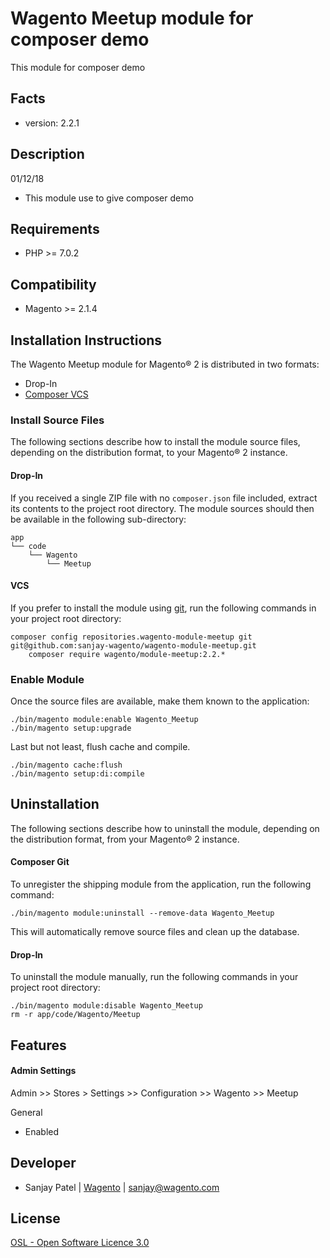 Wagento Meetup module for composer demo
======================

This module for composer demo

Facts
-----
* version: 2.2.1

Description
-----------
01/12/18

* This module use to give composer demo


Requirements
------------
* PHP >= 7.0.2

Compatibility
-------------
* Magento >= 2.1.4

Installation Instructions
-------------------------
The Wagento Meetup module for Magento® 2 is distributed in two formats:
* Drop-In
* [Composer VCS](https://getcomposer.org/doc/05-repositories.md#using-private-repositories)

### Install Source Files ###

The following sections describe how to install the module source files,
depending on the distribution format, to your Magento® 2 instance.

#### Drop-In ####
If you received a single ZIP file with no `composer.json` file included, extract
its contents to the project root directory. The module sources should then be
available in the following sub-directory:

    app
    └── code
        └── Wagento
            └── Meetup

#### VCS ####
If you prefer to install the module using [git](https://git-scm.com/), run the
following commands in your project root directory:

    composer config repositories.wagento-module-meetup git git@github.com:sanjay-wagento/wagento-module-meetup.git
        composer require wagento/module-meetup:2.2.*

### Enable Module ###
Once the source files are available, make them known to the application:

    ./bin/magento module:enable Wagento_Meetup
    ./bin/magento setup:upgrade

Last but not least, flush cache and compile.

    ./bin/magento cache:flush
    ./bin/magento setup:di:compile

Uninstallation
--------------

The following sections describe how to uninstall the module, depending on the
distribution format, from your Magento® 2 instance.

#### Composer Git ####

To unregister the shipping module from the application, run the following command:

    ./bin/magento module:uninstall --remove-data Wagento_Meetup

This will automatically remove source files and clean up the database.

#### Drop-In ####

To uninstall the module manually, run the following commands in your project
root directory:

    ./bin/magento module:disable Wagento_Meetup
    rm -r app/code/Wagento/Meetup

Features
--------------


#### Admin Settings ####
Admin >> Stores > Settings >> Configuration >> Wagento >> Meetup

General
* Enabled


Developer
---------
* Sanjay Patel | [Wagento](https://www.wagento.com/) | sanjay@wagento.com

License
-------
[OSL - Open Software Licence 3.0](http://opensource.org/licenses/osl-3.0.php)